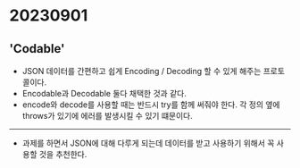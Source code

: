 # 20230901
## 'Codable'
- JSON 데이터를 간편하고 쉽게 Encoding / Decoding 할 수 있게 해주는 프로토콜이다.
- Encodable과 Decodable 둘다 채택한 것과 같다.
- encode와 decode를 사용할 때는 반드시 try를 함께 써줘야 한다. 각 정의 옆에 throws가 있기에 에러를 발생시킬 수 있기 떄문이다.
---
- 과제를 하면서 JSON에 대해 다루게 되는데 데이터를 받고 사용하기 위해서 꼭 사용할 것을 추천한다.